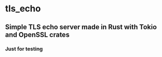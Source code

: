 # tls_echo
## Simple TLS echo server made in Rust with Tokio and OpenSSL crates
### Just for testing
